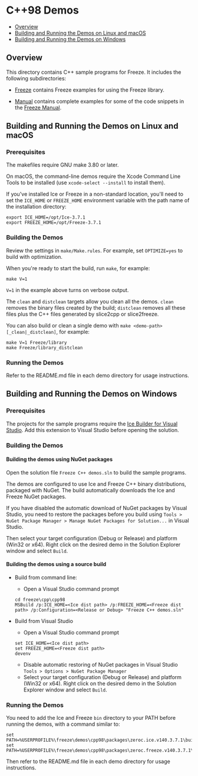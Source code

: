 # C++98 Demos

- [Overview](#overview)
- [Building and Running the Demos on Linux and macOS](#building-and-running-the-demos-on-linux-and-macos)
- [Building and Running the Demos on Windows](#building-and-running-the-demos-on-windows)

## Overview

This directory contains C++ sample programs for Freeze. It includes the
following subdirectories:

- [Freeze](./Freeze) contains Freeze examples for using the Freeze library.

- [Manual](./Manual) contains complete examples for some of the code snippets
in the [Freeze Manual][1].

## Building and Running the Demos on Linux and macOS

### Prerequisites

The makefiles require GNU make 3.80 or later.

On macOS, the command-line demos require the Xcode Command Line Tools to be
installed (use `xcode-select --install` to install them).

If you've installed Ice or Freeze in a non-standard location, you'll need to set
the `ICE_HOME` or `FREEZE_HOME` environment variable with the path name of the
installation directory:

```
export ICE_HOME=/opt/Ice-3.7.1
export FREEZE_HOME=/opt/Freeze-3.7.1
```

### Building the Demos

Review the settings in `make/Make.rules`. For example, set `OPTIMIZE=yes`
to build with optimization.

When you're ready to start the build, run `make`, for example:
```
make V=1
```

`V=1` in the example above turns on verbose output.

The `clean` and `distclean` targets allow you clean all the demos. `clean`
removes the binary files created by the build; `distclean` removes all these
files plus the C++ files generated by slice2cpp or slice2freeze.

You can also build or clean a single demo with `make <demo-path>[_clean|_distclean]`,
for example:
```
make V=1 Freeze/library
make Freeze/library_distclean
```

### Running the Demos

Refer to the README.md file in each demo directory for usage instructions.

## Building and Running the Demos on Windows

### Prerequisites

The projects for the sample programs require the [Ice Builder for Visual Studio][2].
Add this extension to Visual Studio before opening the solution.

### Building the Demos

#### Building the demos using NuGet packages

Open the solution file `Freeze C++ demos.sln` to build the sample programs.

The demos are configured to use Ice and Freeze C++ binary distributions,
packaged with NuGet. The build automatically downloads the Ice and Freeze NuGet
packages.

If you have disabled the automatic download of NuGet packages by Visual Studio,
you need to restore the packages before you build using `Tools > NuGet Package
Manager > Manage NuGet Packages for Solution...` in Visual Studio.

Then select your target configuration (Debug or Release) and platform (Win32
or x64). Right click on the desired demo in the Solution Explorer window and
select `Build`.

#### Building the demos using a source build

- Build from command line:
  * Open a Visual Studio command prompt
  ```
  cd freeze\cpp\cpp98
  MSBuild /p:ICE_HOME=<Ice dist path> /p:FREEZE_HOME=<Freeze dist path> /p:Configuration=<Release or Debug> "Freeze C++ demos.sln"
  ```

- Build from Visual Studio
  * Open a Visual Studio command prompt
  ```
  set ICE_HOME=<Ice dist path>
  set FREEZE_HOME=<Freeze dist path>
  devenv
  ```

  * Disable automatic restoring of NuGet packages in Visual Studio
    `Tools > Options > NuGet Package Manager`
  * Select your target configuration (Debug or Release) and platform (Win32 or
    x64). Right click on the desired demo in the Solution Explorer window and
    select `Build`.

### Running the Demos

You need to add the Ice and Freeze `bin` directory to your PATH before running
the demos, with a command similar to:
```
set PATH=%USERPROFILE%\freeze\demos\cpp98\packages\zeroc.ice.v140.3.7.1\build\native\bin\x64\Release;%PATH%
set PATH=%USERPROFILE%\freeze\demos\cpp98\packages\zeroc.freeze.v140.3.7.1\build\native\bin\x64\Release;%PATH%
```

Then refer to the README.md file in each demo directory for usage instructions.

[1]: https://doc.zeroc.com/display/Freeze37/Freeze+Manual
[2]: https://github.com/zeroc-ice/ice-builder-visualstudio
